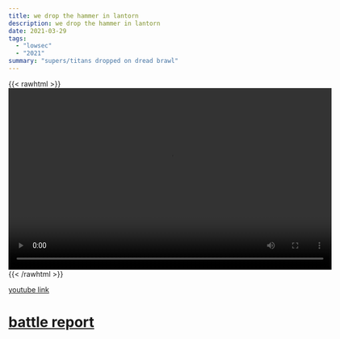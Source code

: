 ```yaml
---
title: we drop the hammer in lantorn
description: we drop the hammer in lantorn
date: 2021-03-29
tags:
  - "lowsec"
  - "2021"
summary: "supers/titans dropped on dread brawl"
---
```


{{< rawhtml >}}<video width="640" height="360" controls>
<source src="https://crowdfile.net/snuffed/lantorn-hammer.mp4" type="video/mp4">
Your browser does not support the video tag.</video>{{< /rawhtml >}}

[youtube link](https://www.youtube.com/watch?v=VjLyt85YMpY)

# [battle report](https://br.evetools.org/related/30002540/202103290200)
